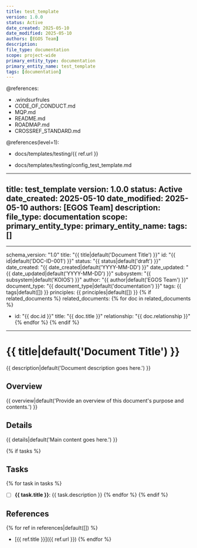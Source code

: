 ```yaml
---
title: test_template
version: 1.0.0
status: Active
date_created: 2025-05-10
date_modified: 2025-05-10
authors: [EGOS Team]
description: 
file_type: documentation
scope: project-wide
primary_entity_type: documentation
primary_entity_name: test_template
tags: [documentation]
---
```


@references:
- .windsurfrules
- CODE_OF_CONDUCT.md
- MQP.md
- README.md
- ROADMAP.md
- CROSSREF_STANDARD.md

@references(level=1):
  - docs/templates/testing/{{ ref.url }}





  - docs/templates/testing/config_test_template.md

---
title: test_template
version: 1.0.0
status: Active
date_created: 2025-05-10
date_modified: 2025-05-10
authors: [EGOS Team]
description: 
file_type: documentation
scope: 
primary_entity_type: 
primary_entity_name: 
tags: []
---

---
schema_version: "1.0"
title: "{{ title|default('Document Title') }}"
id: "{{ id|default('DOC-ID-001') }}"
status: "{{ status|default('draft') }}"
date_created: "{{ date_created|default('YYYY-MM-DD') }}"
date_updated: "{{ date_updated|default('YYYY-MM-DD') }}"
subsystem: "{{ subsystem|default('KOIOS') }}"
author: "{{ author|default('EGOS Team') }}"
document_type: "{{ document_type|default('documentation') }}"
tags: {{ tags|default([]) }}
principles: {{ principles|default([]) }}
{% if related_documents %}
related_documents:
{% for doc in related_documents %}

  - id: "{{ doc.id }}"
    title: "{{ doc.title }}"
    relationship: "{{ doc.relationship }}"
{% endfor %}
{% endif %}
---

# {{ title|default('Document Title') }}

{{ description|default('Document description goes here.') }}

## Overview

{{ overview|default('Provide an overview of this document\'s purpose and contents.') }}

## Details

{{ details|default('Main content goes here.') }}

{% if tasks %}

## Tasks

{% for task in tasks %}

- [ ] **{{ task.title }}**: {{ task.description }}
{% endfor %}
{% endif %}

## References

{% for ref in references|default([]) %}

- [{{ ref.title }}]({{ ref.url }})
{% endfor %}